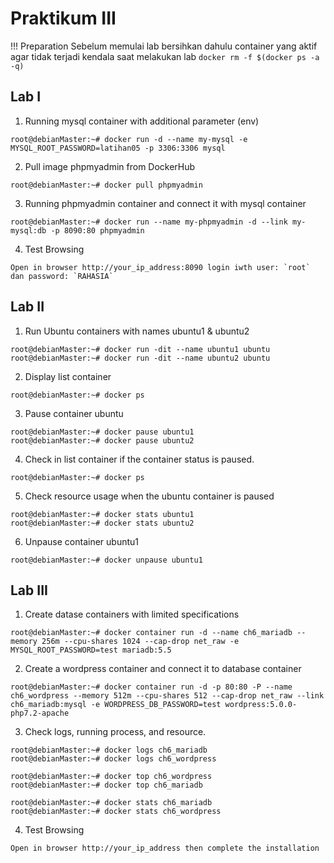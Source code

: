 # Praktikum III

!!! Preparation
    Sebelum memulai lab bersihkan dahulu container yang aktif agar tidak terjadi kendala saat melakukan lab
    ```
    docker rm -f $(docker ps -a -q)
    ```
## Lab I  

1. Running mysql container with additional parameter (env)
```
root@debianMaster:~# docker run -d --name my-mysql -e MYSQL_ROOT_PASSWORD=latihan05 -p 3306:3306 mysql
```
2. Pull image phpmyadmin from DockerHub
```
root@debianMaster:~# docker pull phpmyadmin
```
3. Running phpmyadmin container and connect it with mysql container
```
root@debianMaster:~# docker run --name my-phpmyadmin -d --link my-mysql:db -p 8090:80 phpmyadmin
```
4. Test Browsing
```
Open in browser http://your_ip_address:8090 login iwth user: `root` dan password: `RAHASIA`
```

## Lab II
1. Run Ubuntu containers with names ubuntu1 & ubuntu2
```
root@debianMaster:~# docker run -dit --name ubuntu1 ubuntu
root@debianMaster:~# docker run -dit --name ubuntu2 ubuntu
```
2. Display list container
```
root@debianMaster:~# docker ps
```
3. Pause container ubuntu
```
root@debianMaster:~# docker pause ubuntu1
root@debianMaster:~# docker pause ubuntu2
```
4. Check in list container if the container status is paused.
```
root@debianMaster:~# docker ps
```
5. Check resource usage when the ubuntu container is paused
```
root@debianMaster:~# docker stats ubuntu1
root@debianMaster:~# docker stats ubuntu2
```
6. Unpause container ubuntu1
```
root@debianMaster:~# docker unpause ubuntu1
```

## Lab III
1. Create datase containers with limited specifications
```
root@debianMaster:~# docker container run -d --name ch6_mariadb --memory 256m --cpu-shares 1024 --cap-drop net_raw -e MYSQL_ROOT_PASSWORD=test mariadb:5.5
```
2. Create a wordpress container and connect it to database container
```
root@debianMaster:~# docker container run -d -p 80:80 -P --name ch6_wordpress --memory 512m --cpu-shares 512 --cap-drop net_raw --link ch6_mariadb:mysql -e WORDPRESS_DB_PASSWORD=test wordpress:5.0.0-php7.2-apache
```
3. Check logs, running process, and resource.
```
root@debianMaster:~# docker logs ch6_mariadb
root@debianMaster:~# docker logs ch6_wordpress

root@debianMaster:~# docker top ch6_wordpress
root@debianMaster:~# docker top ch6_mariadb

root@debianMaster:~# docker stats ch6_mariadb
root@debianMaster:~# docker stats ch6_wordpress
```
4. Test Browsing
```
Open in browser http://your_ip_address then complete the installation
```
